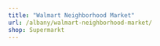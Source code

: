 ```yaml
---
title: "Walmart Neighborhood Market"
url: /albany/walmart-neighborhood-market/
shop: Supermarkt
---
```

